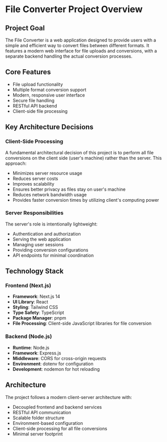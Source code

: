 # File Converter Project Overview

## Project Goal
The File Converter is a web application designed to provide users with a simple and efficient way to convert files between different formats. It features a modern web interface for file uploads and conversions, with a separate backend handling the actual conversion processes.

## Core Features
- File upload functionality
- Multiple format conversion support
- Modern, responsive user interface
- Secure file handling
- RESTful API backend
- Client-side file processing

## Key Architecture Decisions

### Client-Side Processing
A fundamental architectural decision of this project is to perform all file conversions on the client side (user's machine) rather than the server. This approach:
- Minimizes server resource usage
- Reduces server costs
- Improves scalability
- Ensures better privacy as files stay on user's machine
- Reduces network bandwidth usage
- Provides faster conversion times by utilizing client's computing power

### Server Responsibilities
The server's role is intentionally lightweight:
- Authentication and authorization
- Serving the web application
- Managing user sessions
- Providing conversion configurations
- API endpoints for minimal coordination

## Technology Stack

### Frontend (Next.js)
- **Framework**: Next.js 14
- **UI Library**: React
- **Styling**: Tailwind CSS
- **Type Safety**: TypeScript
- **Package Manager**: pnpm
- **File Processing**: Client-side JavaScript libraries for file conversion

### Backend (Node.js)
- **Runtime**: Node.js
- **Framework**: Express.js
- **Middleware**: CORS for cross-origin requests
- **Environment**: dotenv for configuration
- **Development**: nodemon for hot reloading

## Architecture
The project follows a modern client-server architecture with:
- Decoupled frontend and backend services
- RESTful API communication
- Scalable folder structure
- Environment-based configuration
- Client-side processing for all file conversions
- Minimal server footprint